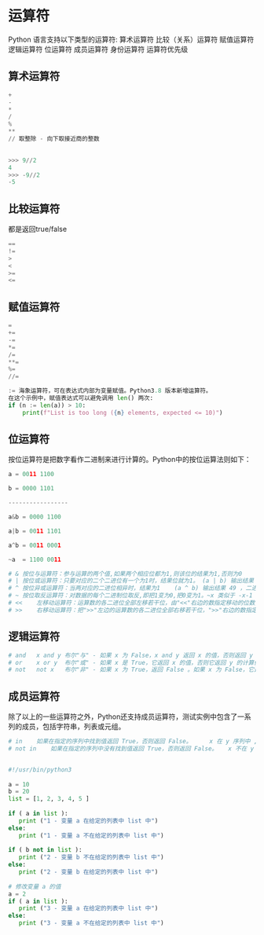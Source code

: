 # 运算符
Python 语言支持以下类型的运算符:
算术运算符
比较（关系）运算符
赋值运算符
逻辑运算符
位运算符
成员运算符
身份运算符
运算符优先级

## 算术运算符
```python
+
-
*
/
%
**
// 取整除 - 向下取接近商的整数
	

>>> 9//2
4
>>> -9//2
-5

```

## 比较运算符
都是返回true/false
```python
== 
!= 
>
<
>=
<=
```

## 赋值运算符
```python
= 
+=
-=
*=
/=
**=
%=
//=

:= 海象运算符，可在表达式内部为变量赋值。Python3.8 版本新增运算符。
在这个示例中，赋值表达式可以避免调用 len() 两次:
if (n := len(a)) > 10:
    print(f"List is too long ({n} elements, expected <= 10)")
```

## 位运算符
 按位运算符是把数字看作二进制来进行计算的。Python中的按位运算法则如下：

 ```python
a = 0011 1100

b = 0000 1101

-----------------

a&b = 0000 1100

a|b = 0011 1101

a^b = 0011 0001

~a  = 1100 0011

# &	按位与运算符：参与运算的两个值,如果两个相应位都为1,则该位的结果为1,否则为0	(a & b) 输出结果 12 ，二进制解释： 0000 1100
# |	按位或运算符：只要对应的二个二进位有一个为1时，结果位就为1。	(a | b) 输出结果 61 ，二进制解释： 0011 1101
# ^	按位异或运算符：当两对应的二进位相异时，结果为1 	(a ^ b) 输出结果 49 ，二进制解释： 0011 0001
# ~	按位取反运算符：对数据的每个二进制位取反,即把1变为0,把0变为1。~x 类似于 -x-1 	(~a ) 输出结果 -61 ，二进制解释： 1100 0011， 在一个有符号二进制数的补码形式。
# <<	左移动运算符：运算数的各二进位全部左移若干位，由"<<"右边的数指定移动的位数，高位丢弃，低位补0。	a << 2 输出结果 240 ，二进制解释： 1111 0000
# >>	右移动运算符：把">>"左边的运算数的各二进位全部右移若干位，">>"右边的数指定移动的位数 	a >> 2 输出结果 15 ，二进制解释： 0000 1111
```

## 逻辑运算符
```python
# and	x and y	布尔"与" - 如果 x 为 False，x and y 返回 x 的值，否则返回 y 的计算值。 	(a and b) 返回 20。
# or	x or y	布尔"或" - 如果 x 是 True，它返回 x 的值，否则它返回 y 的计算值。	(a or b) 返回 10。
# not	not x	布尔"非" - 如果 x 为 True，返回 False 。如果 x 为 False，它返回 True。	not(a and b) 返回 False 
```

## 成员运算符
除了以上的一些运算符之外，Python还支持成员运算符，测试实例中包含了一系列的成员，包括字符串，列表或元组。
```python
# in	如果在指定的序列中找到值返回 True，否则返回 False。 	x 在 y 序列中 , 如果 x 在 y 序列中返回 True。
# not in	如果在指定的序列中没有找到值返回 True，否则返回 False。 	x 不在 y 序列中 , 如果 x 不在 y 序列中返回 True。


#!/usr/bin/python3
 
a = 10
b = 20
list = [1, 2, 3, 4, 5 ]
 
if ( a in list ):
   print ("1 - 变量 a 在给定的列表中 list 中")
else:
   print ("1 - 变量 a 不在给定的列表中 list 中")
 
if ( b not in list ):
   print ("2 - 变量 b 不在给定的列表中 list 中")
else:
   print ("2 - 变量 b 在给定的列表中 list 中")
 
# 修改变量 a 的值
a = 2
if ( a in list ):
   print ("3 - 变量 a 在给定的列表中 list 中")
else:
   print ("3 - 变量 a 不在给定的列表中 list 中")

```
